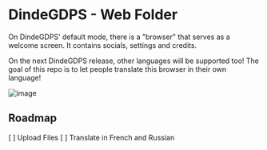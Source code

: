 # DindeGDPS - Web Folder
On DindeGDPS' default mode, there is a "browser" that serves as a welcome screen. It contains socials, settings and credits.

On the next DindeGDPS release, other languages will be supported too! The goal of this repo is to let people translate this browser in their own language!

![image](https://github.com/DimisAIO/dindegdps-launcher-web/assets/63162857/84cb3a48-6a0e-4a6e-a9aa-7c5fc0064362)

## Roadmap

[ ] Upload Files
[ ] Translate in French and Russian
